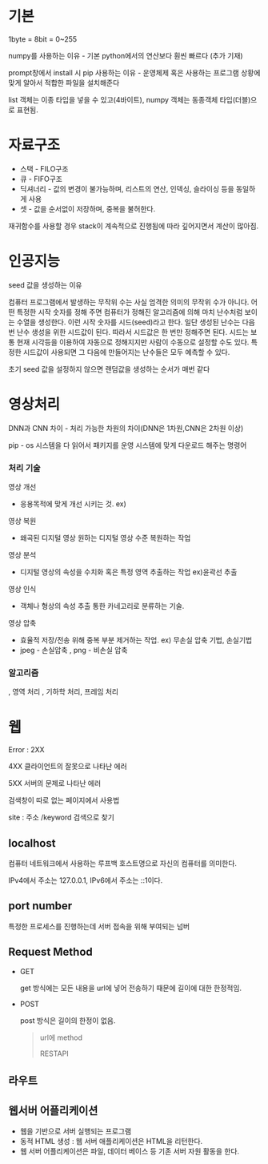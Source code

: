 # **기본**

1byte = 8bit = 0~255

numpy를 사용하는 이유 - 기본 python에서의 연산보다 훤씬 빠르다 (추가 기재)

prompt창에서 install 시 pip 사용하는 이유 - 운영체제 혹은 사용하는 프로그램 상황에 맞게 알아서 적합한 파일을 설치해준다

list 객체는 이종 타입을 넣을 수 있고(4바이트), numpy 객체는 동종객체 타입(더블)으로 표현됨.



# **자료구조**

* 스택 - FILO구조
* 큐 - FIFO구조
* 딕셔너리 - 값의 변경이 불가능하며, 리스트의 연산, 인덱싱, 슬라이싱 등을 동일하게 사용
* 셋 - 값을 순서없이 저장하며, 중복을 불허한다.

재귀함수를 사용할 경우 stack이 계속적으로 진행됨에 따라 깊어지면서 계산이 많아짐.

# **인공지능**

seed 값을 생성하는 이유

컴퓨터 프로그램에서 발생하는 무작위 수는 사실 엄격한 의미의 무작위 수가 아니다. 어떤 특정한 시작 숫자를 정해 주면 컴퓨터가 정해진 알고리즘에 의해 마치 난수처럼 보이는 수열을 생성한다. 이런 시작 숫자를 시드(seed)라고 한다. 일단 생성된 난수는 다음번 난수 생성을 위한 시드값이 된다. 따라서 시드값은 한 번만 정해주면 된다. 시드는 보통 현재 시각등을 이용하여 자동으로 정해지지만 사람이 수동으로 설정할 수도 있다. 특정한 시드값이 사용되면 그 다음에 만들어지는 난수들은 모두 예측할 수 있다. 

 초기 seed 값을 설정하지 않으면 랜덤값을 생성하는 순서가 매번 같다

# **영상처리**

DNN과 CNN 차이 - 처리 가능한 차원의 차이(DNN은 1차원,CNN은 2차원 이상)



pip - os 시스템을 다 읽어서 패키지를 운영 시스템에 맞게 다운로드 해주는 명령어

### 처리 기술

영상 개선

* 응용목적에 맞게 개선 시키는 것. ex) 

영상 복원 

* 왜곡된 디지털 영상 원하는 디지털 영상 수준 복원하는 작업

영상 분석

* 디지털 영상의 속성을 수치화 혹은 특정 영역 추출하는 작업 ex)윤곽선 추출

영상 인식

* 객체나 형상의 속성 추출 통한 카네고리로 분류하는 기술.

영상 압축

* 효율적 저장/전송 위해 중복 부분 제거하는 작업. ex) 무손실 압축 기법, 손실기법
* jpeg - 손실압축 , png - 비손실 압축

### 알고리즘

, 영역 처리 , 기하학 처리, 프레임 처리

# **웹**

Error : 2XX

4XX 클라이언트의 잘못으로 나타난 에러

5XX 서버의 문제로 나타난 에러

검색창이 따로 없는 페이지에서 사용법

site : 주소 /keyword 검색으로 찾기

## localhost

컴퓨터 네트워크에서 사용하는 루프백 호스트명으로 자신의 컴퓨터를 의미한다.

IPv4에서 주소는 127.0.0.1, IPv6에서 주소는 ::1이다.

## port number

특정한 프로세스를 진행하는데 서버 접속을 위해 부여되는 넘버

## **Request Method**

* GET

  get 방식에는 모든 내용을 url에 넣어 전송하기 때문에 길이에 대한 한정적임.

* POST

  post 방식은 길이의 한정이 없음.

  > url에 method
  >
  > RESTAPI
  >

## 라우트



## 웹서버 어플리케이션

* 웹을 기반으로 서버 실행되는 프로그램
* 동적 HTML 생성 : 웹 서버 애플리케이션은 HTML을 리턴한다.
* 웹 서버 어플리케이션은 파일, 데이터 베이스 등 기존 서버 자원 활동을 한다.





